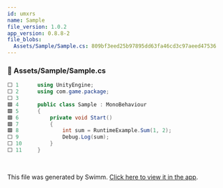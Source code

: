 ```yaml
---
id: umxrs
name: Sample
file_version: 1.0.2
app_version: 0.8.8-2
file_blobs:
  Assets/Sample/Sample.cs: 809bf3eed25b97895dd63fa46cd3c97aeed47536
---
```


<!-- NOTE-swimm-snippet: the lines below link your snippet to Swimm -->
### 📄 Assets/Sample/Sample.cs
```c#
⬜ 1      using UnityEngine;
⬜ 2      using com.game.package;
⬜ 3      
🟩 4      public class Sample : MonoBehaviour
🟩 5      {
🟩 6          private void Start()
🟩 7          {
🟩 8              int sum = RuntimeExample.Sum(1, 2);
⬜ 9              Debug.Log(sum);
⬜ 10         }
⬜ 11     }
```

<br/>

This file was generated by Swimm. [Click here to view it in the app](https://app.swimm.io/repos/Z2l0aHViJTNBJTNBdW5pdHktZ2l0aHViLWFjdGlvbi1leGFtcGxlJTNBJTNBdHJlZW5vZC1rYXlh/docs/umxrs).